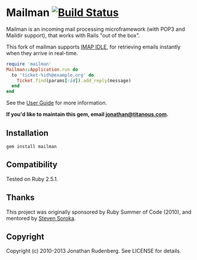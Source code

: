 # Mailman [![Build Status](https://secure.travis-ci.org/MrWhizzy/mailman.png)](https://secure.travis-ci.org/MrWhizzy/mailman)

Mailman is an incoming mail processing microframework (with POP3 and Maildir
support), that works with Rails "out of the box".

This fork of mailman supports [IMAP IDLE](https://en.wikipedia.org/wiki/IMAP_IDLE), for retrieving emails instantly when they arrive in real-time.

```ruby
require 'mailman'
Mailman::Application.run do
  to 'ticket-%id%@example.org' do 
    Ticket.find(params[:id]).add_reply(message)
  end
end
```

See the [User Guide](https://github.com/MrWhizzy/mailman/blob/master/USER_GUIDE.md) for more information.

**If you'd like to maintain this gem, email jonathan@titanous.com.**

## Installation

    gem install mailman

## Compatibility

Tested on Ruby 2.5.1.

## Thanks

This project was originally sponsored by Ruby Summer of Code (2010), and
mentored by [Steven Soroka](http://github.com/ssoroka).

## Copyright

Copyright (c) 2010-2013 Jonathan Rudenberg. See LICENSE for details.
